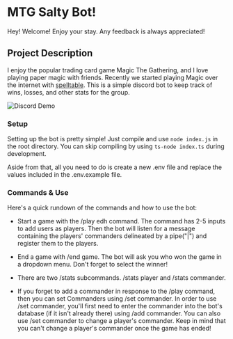 
# MTG Salty Bot!
Hey! Welcome! Enjoy your stay. Any feedback is always appreciated! 

## Project Description
I enjoy the popular trading card game Magic The Gathering, and I love playing paper magic with friends. Recently we started playing Magic
over the internet with [spelltable](https://spelltable.wizards.com/). This is a simple discord bot to keep track of wins, losses, and other stats for the group.

![Discord Demo](https://media.giphy.com/media/crjjQkPrq77Aux5THe/giphy.gif)

### Setup
 
Setting up the bot is pretty simple! Just compile and use ```node index.js``` in the root directory. You can skip compiling by
using  ```ts-node index.ts``` during development.

Aside from that, all you need to do is create a new .env file and replace the values included in the .env.example file.

### Commands & Use

Here's a quick rundown of the commands and how to use the bot:

- Start a game with the /play edh command. The command has 2-5 inputs to add users as players. Then the bot will listen
for a message containing the players' commanders delineated by a pipe("|") and register them to the players.

- End a game with /end game. The bot will ask you who won the game in a dropdown menu. Don't forget to select the winner!

- There are two /stats subcommands. /stats player and /stats commander.

- If you forget to add a commander in response to the /play command, then you can set Commanders using /set commander. In order to use /set commander, you'll first need to enter the commander into the bot's database (if it isn't already there) using /add commander. You can also use /set commander to change a player's commander. Keep in mind that you can't change a player's commander once the game has ended!